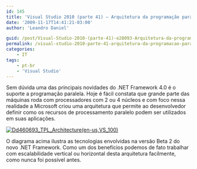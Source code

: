 ```yaml
---
id: 145
title: 'Visual Studio 2010 (parte 41) – Arquitetura da programação paralela'
date: '2009-11-17T14:41:21-03:00'
author: 'Leandro Daniel'

guid: /post/Visual-Studio-2010-(parte-41)-e28093-Arquitetura-da-programacao-paralela.aspx
permalink: /visual-studio-2010-parte-41-arquitetura-da-programacao-paralela/
categories:
    - IT
tags:
    - pt-br
    - 'Visual Studio'
---
```


Sem dúvida uma das principais novidades do .NET Framework 4.0 é o suporte a programação paralela. Hoje é fácil constata que grande parte das máquinas roda com processadores com 2 ou 4 núcleos e com foco nessa realidade a Microsoft criou uma arquitetura que permite ao desenvolvedor definir como os recursos de processamento paralelo podem ser utilizados em suas aplicações.

[![Dd460693_TPL_Architecture(en-us,VS_100)](http://leandrodaniel.com/pics/WindowsLiveWriter/VisualStudio2010parte41Arquiteturadaprog/1BB25F61/Dd460693_TPL_ArchitectureenusVS_100_thumb.png "Dd460693_TPL_Architecture(en-us,VS_100)")](http://leandrodaniel.com/pics/WindowsLiveWriter/VisualStudio2010parte41Arquiteturadaprog/11C84C94/Dd460693_TPL_ArchitectureenusVS_100.png)

O diagrama acima ilustra as tecnologias envolvidas na versão Beta 2 do novo .NET Framework. Como um dos benefícios podemos de fato trabalhar com escalabilidade vertical ou horizontal desta arquitetura facilmente, como nunca foi possível antes.
